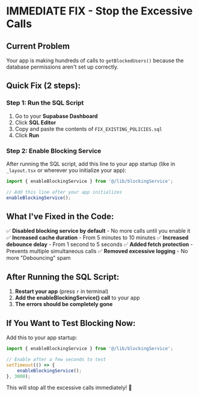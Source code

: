 # IMMEDIATE FIX - Stop the Excessive Calls

## Current Problem
Your app is making hundreds of calls to `getBlockedUsers()` because the database permissions aren't set up correctly.

## Quick Fix (2 steps):

### Step 1: Run the SQL Script
1. Go to your **Supabase Dashboard**
2. Click **SQL Editor**
3. Copy and paste the contents of `FIX_EXISTING_POLICIES.sql`
4. Click **Run**

### Step 2: Enable Blocking Service
After running the SQL script, add this line to your app startup (like in `_layout.tsx` or wherever you initialize your app):

```typescript
import { enableBlockingService } from '@/lib/blockingService';

// Add this line after your app initializes
enableBlockingService();
```

## What I've Fixed in the Code:

✅ **Disabled blocking service by default** - No more calls until you enable it
✅ **Increased cache duration** - From 5 minutes to 10 minutes
✅ **Increased debounce delay** - From 1 second to 5 seconds
✅ **Added fetch protection** - Prevents multiple simultaneous calls
✅ **Removed excessive logging** - No more "Debouncing" spam

## After Running the SQL Script:

1. **Restart your app** (press `r` in terminal)
2. **Add the enableBlockingService() call** to your app
3. **The errors should be completely gone**

## If You Want to Test Blocking Now:

Add this to your app startup:
```typescript
import { enableBlockingService } from '@/lib/blockingService';

// Enable after a few seconds to test
setTimeout(() => {
    enableBlockingService();
}, 3000);
```

This will stop all the excessive calls immediately! 🎉 